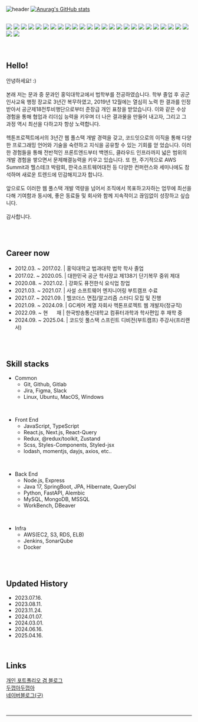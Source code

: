 ![header](https://capsule-render.vercel.app/api?type=waving&color=timeGradient%&height=400&section=header&text=FrontEnd😈BasilryKim&fontSize=70)
[![Anurag's GitHub stats](https://github-readme-stats.vercel.app/api?username=basilry&show_icons=true&count_private=true&hide=issues,contribs&theme=tokyonight)](https://github.com/basilry/)

<br />
<!-- Frontend & Language -->
<div>
  <img src="https://img.shields.io/badge/JavaScript-F7DF1E?style=for-the-badge&logo=javascript&logoColor=black" />
  <img src="https://img.shields.io/badge/TypeScript-3178C6?style=for-the-badge&logo=typescript&logoColor=white" />
  <img src="https://img.shields.io/badge/React-61DAFB?style=for-the-badge&logo=react&logoColor=black" />
  <img src="https://img.shields.io/badge/Next.js-000000?style=for-the-badge&logo=next.js&logoColor=white" />
  <img src="https://img.shields.io/badge/SCSS-CC6699?style=for-the-badge&logo=sass&logoColor=white" />
  <img src="https://img.shields.io/badge/Styled--components-DB7093?style=for-the-badge&logo=styled-components&logoColor=white" />
  <img src="https://img.shields.io/badge/Emotion-C76FFF?style=for-the-badge&logo=emotion&logoColor=white" />
  <!-- State Management & API -->
  <img src="https://img.shields.io/badge/Zustand-FF9E0F?style=for-the-badge&logoColor=white" />
  <img src="https://img.shields.io/badge/Redux-764ABC?style=for-the-badge&logo=redux&logoColor=white" />
  <img src="https://img.shields.io/badge/Axios-5A29E4?style=for-the-badge&logo=axios&logoColor=white" />
  <!-- Back-End -->
  <img src="https://img.shields.io/badge/Node.js-339933?style=for-the-badge&logo=node.js&logoColor=white" />
  <img src="https://img.shields.io/badge/Express-000000?style=for-the-badge&logo=express&logoColor=white" />
  <img src="https://img.shields.io/badge/java-%23ED8B00?style=for-the-badge&logo=openjdk&logoColor=white" />
  <img src="https://img.shields.io/badge/SpringBoot-6DB33F?style=for-the-badge&logo=spring-boot&logoColor=white" />
  <img src="https://img.shields.io/badge/JPA-59666C?style=for-the-badge" />
  <img src="https://img.shields.io/badge/Hibernate-59666C?style=for-the-badge&logo=hibernate&logoColor=white" />
  <img src="https://img.shields.io/badge/QueryDSL-009688?style=for-the-badge" />
  <img src="https://img.shields.io/badge/Python-3776AB?style=for-the-badge&logo=python&logoColor=white" />
  <img src="https://img.shields.io/badge/FastAPI-009688?style=for-the-badge&logo=fastapi&logoColor=white" />
  <img src="https://img.shields.io/badge/Alembic-000000?style=for-the-badge" />
  <!-- Infra -->
  <img src="https://img.shields.io/badge/AWS EC2-FF9900?style=for-the-badge&logo=amazon-ec2&logoColor=white" />
  <img src="https://img.shields.io/badge/AWS S3-569A31?style=for-the-badge&logo=amazon-s3&logoColor=white" />
  <img src="https://img.shields.io/badge/AWS RDS-527FFF?style=for-the-badge&logo=amazon-rds&logoColor=white" />
  <img src="https://img.shields.io/badge/ELB-232F3E?style=for-the-badge&logo=amazon-aws&logoColor=white" />
  <img src="https://img.shields.io/badge/Jenkins-D24939?style=for-the-badge&logo=jenkins&logoColor=white" />
  <img src="https://img.shields.io/badge/SonarQube-4E9BCD?style=for-the-badge&logo=sonarqube&logoColor=white" />
  <img src="https://img.shields.io/badge/Docker-2496ED?style=for-the-badge&logo=docker&logoColor=white" />
</div>
<br />
<br />


## Hello!
안녕하세요! :)
<br/>
<br/>
본래 저는 문과 중 문과인 홍익대학교에서 법학부를 전공하였습니다. 학부 졸업 후 공군 인사교육 행정 장교로 3년간 복무하였고, 2019년 12월에는 열심히 노력
한 결과를 인정받아서 공군제18전투비행단으로부터 준장급 개인 표창을 받았습니다. 이와 같은 수상 경험을 통해 협업과 리더십 능력을 키우며 더 나은 결과물을
만들어 내고자, 그리고 그 과정 역시 최선을 다하고자 항상 노력합니다.
<br/>
<br/>
헥톤프로젝트에서의 3년간 웹 풀스택 개발 경력을 갖고, 코드잇으로의 이직을 통해 다양한 프로그래밍 언어와 기술을 숙련하고 지식을 공유할 수 있는 기회를 얻
었습니다. 이러한 경험들을 통해 전반적인 프론트엔드부터 백엔드, 클라우드 인프라까지 넓은 범위의 개발 경험을 쌓으면서 문제해결능력을 키우고 있습니다. 또
한, 주기적으로 AWS Summit과 헬스테크 박람회, 한국소프트웨어대전 등 다양한 컨퍼런스와 세미나에도 참석하며 새로운 트렌드에 민감해지고자 합니다.
<br/>
<br/>
앞으로도 이러한 웹 풀스택 개발 역량을 넘어서 조직에서 목표하고자하는 업무에 최선을 다해 기여함과 동시에, 좋은 동료들 및 회사와 함께 지속적이고 끊임없이
성장하고 싶습니다.
<br/>
<br/>
감사합니다.


<br />
<br />


## Career now

- 2012.03. ~ 2017.02. | 홍익대학교 법과대학 법학 학사 졸업
- 2017.02. ~ 2020.05. | 대한민국 공군 학사장교 제138기 단기복무 중위 제대
- 2020.08. ~ 2021.02. | 강화도 퓨전한식 요식업 창업
- 2021.03. ~ 2021.07. | 사설 소프트웨어 엔지니어링 부트캠프 수료
- 2021.07. ~ 2021.09. | 헬코더스 면접/알고리즘 스터디 모집 및 진행
- 2021.09. ~ 2024.09. | GC케어 계열 자회사 헥톤프로젝트 웹 개발자(정규직)
- 2022.09. ~ 현&nbsp;&nbsp;&nbsp;&nbsp;&nbsp;&nbsp;재 | 한국방송통신대학교 컴퓨터과학과 학사편입 후 재학 중
- 2024.09. ~ 2025.04. | 코드잇 풀스택 스프린트 디비전(부트캠프) 주강사(프리랜서)


<br />
<br />


## Skill stacks

- Common
  - Git, Github, Gitlab
  - Jira, Figma, Slack
  - Linux, Ubuntu, MacOS, Windows

<br />

- Front End
  - JavaScript, TypeScript
  - React.js, Next.js, React-Query
  - Redux, @redux/toolkit, Zustand
  - Scss, Styles-Components, Styled-jsx
  - lodash, momentjs, dayjs, axios, etc..

<br />

- Back End
  - Node.js, Express
  - Java 17, SpringBoot, JPA, Hibernate, QueryDsl
  - Python, FastAPI, Alembic
  - MySQL, MongoDB, MSSQL
  - WorkBench, DBeaver
 
<br />

- Infra
  - AWS(EC2, S3, RDS, ELB)
  - Jenkins, SonarQube
  - Docker


<br />
<br />


## Updated History

- 2023.07.16.
- 2023.08.11.
- 2023.11.24.
- 2024.01.07.
- 2024.03.01.
- 2024.06.16.
- 2025.04.16.

<br />

## Links

[개인 포트폴리오 겸 블로그](https://basilry.kim)
<br />
[두껍아두껍아](https://toadx2.com)
<br />
[네이버블로그(구)](https://blog.naver.com/basilry)

<br />

---



